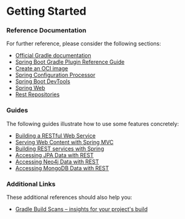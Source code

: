 # Getting Started

### Reference Documentation
For further reference, please consider the following sections:

* [Official Gradle documentation](https://docs.gradle.org)
* [Spring Boot Gradle Plugin Reference Guide](https://docs.spring.io/spring-boot/docs/3.3.0-SNAPSHOT/gradle-plugin/reference/html/)
* [Create an OCI image](https://docs.spring.io/spring-boot/docs/3.3.0-SNAPSHOT/gradle-plugin/reference/html/#build-image)
* [Spring Configuration Processor](https://docs.spring.io/spring-boot/docs/3.3.0-SNAPSHOT/reference/htmlsingle/index.html#appendix.configuration-metadata.annotation-processor)
* [Spring Boot DevTools](https://docs.spring.io/spring-boot/docs/3.3.0-SNAPSHOT/reference/htmlsingle/index.html#using.devtools)
* [Spring Web](https://docs.spring.io/spring-boot/docs/3.3.0-SNAPSHOT/reference/htmlsingle/index.html#web)
* [Rest Repositories](https://docs.spring.io/spring-boot/docs/3.3.0-SNAPSHOT/reference/htmlsingle/index.html#howto.data-access.exposing-spring-data-repositories-as-rest)

### Guides
The following guides illustrate how to use some features concretely:

* [Building a RESTful Web Service](https://spring.io/guides/gs/rest-service/)
* [Serving Web Content with Spring MVC](https://spring.io/guides/gs/serving-web-content/)
* [Building REST services with Spring](https://spring.io/guides/tutorials/rest/)
* [Accessing JPA Data with REST](https://spring.io/guides/gs/accessing-data-rest/)
* [Accessing Neo4j Data with REST](https://spring.io/guides/gs/accessing-neo4j-data-rest/)
* [Accessing MongoDB Data with REST](https://spring.io/guides/gs/accessing-mongodb-data-rest/)

### Additional Links
These additional references should also help you:

* [Gradle Build Scans – insights for your project's build](https://scans.gradle.com#gradle)

